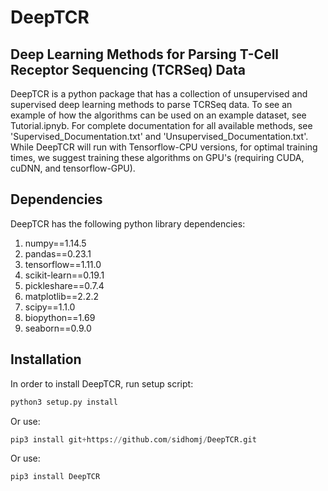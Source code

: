 # DeepTCR

## Deep Learning Methods for Parsing T-Cell Receptor Sequencing (TCRSeq) Data

DeepTCR is a python package that has a collection of unsupervised and supervised 
deep learning methods to parse TCRSeq data. To see an example of how the algorithms can 
be used on an example dataset, see Tutorial.ipnyb. For complete documentation for all available methods,
see 'Supervised_Documentation.txt' and 'Unsupervised_Documentation.txt'. While DeepTCR will run with Tensorflow-CPU versions,
for optimal training times, we suggest training these algorithms on GPU's (requiring CUDA, cuDNN, and tensorflow-GPU). 

## Dependencies

DeepTCR has the following python library dependencies:
1. numpy==1.14.5
2. pandas==0.23.1
3. tensorflow==1.11.0
4. scikit-learn==0.19.1
5. pickleshare==0.7.4
6. matplotlib==2.2.2
7. scipy==1.1.0
8. biopython==1.69
9. seaborn==0.9.0


## Installation

In order to install DeepTCR, run setup script:

```python
python3 setup.py install
```

Or use:

```python
pip3 install git+https://github.com/sidhomj/DeepTCR.git

```

Or use:

```python
pip3 install DeepTCR

```




